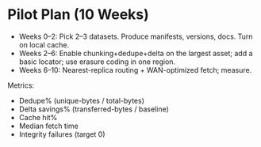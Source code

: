# Pilot Plan (10 Weeks)

- Weeks 0–2: Pick 2–3 datasets. Produce manifests, versions, docs. Turn on local cache.
- Weeks 2–6: Enable chunking+dedupe+delta on the largest asset; add a basic locator; use erasure coding in one region.
- Weeks 6–10: Nearest-replica routing + WAN-optimized fetch; measure.

Metrics:
- Dedupe% (unique-bytes / total-bytes)
- Delta savings% (transferred-bytes / baseline)
- Cache hit%
- Median fetch time
- Integrity failures (target 0)

